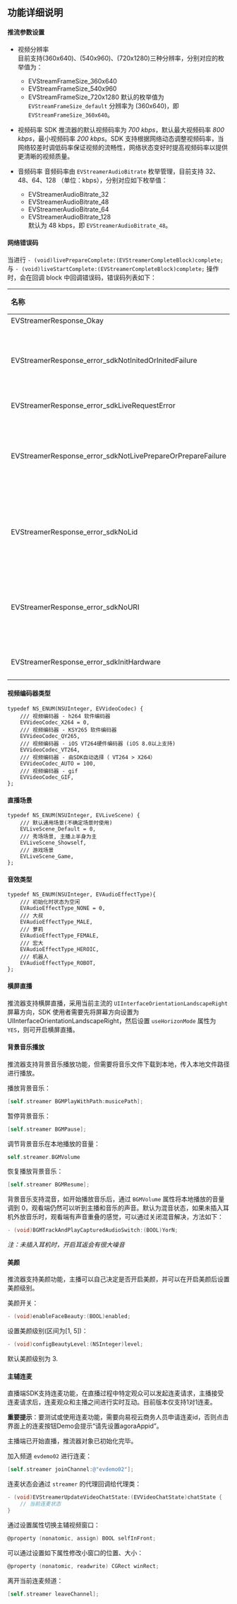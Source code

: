 ## 功能详细说明

#### 推流参数设置
* 视频分辨率  
目前支持(360x640)、(540x960)、(720x1280)三种分辨率，分别对应的枚举值为：
    * EVStreamFrameSize_360x640
    * EVStreamFrameSize_540x960
    * EVStreamFrameSize_720x1280
默认的枚举值为 `EVStreamFrameSize_default` 分辨率为 (360x640)，即 `EVStreamFrameSize_360x640`。

* 视频码率
SDK 推流器的默认视频码率为 *700 kbps*，默认最大视频码率 *800 kbps*，最小视频码率 *200 kbps*。SDK 支持根据网络动态调整视频码率，当网络较差时调低码率保证视频的流畅性，网络状态变好时提高视频码率以提供更清晰的视频质量。

* 音频码率
音频码率由 `EVStreamerAudioBitrate` 枚举管理，目前支持 32、48、64、128 （单位：kbps），分别对应如下枚举值：
    * EVStreamerAudioBitrate_32
    * EVStreamerAudioBitrate_48
    * EVStreamerAudioBitrate_64 
    * EVStreamerAudioBitrate_128  
默认为 48 kbps，即 `EVStreamerAudioBitrate_48`。

#### 网络错误码
当进行 `- (void)livePrepareComplete:(EVStreamerCompleteBlock)complete;` 与 `- (void)liveStartComplete:(EVStreamerCompleteBlock)complete;` 操作时，会在回调 block 中回调错误码，错误码列表如下：

| 名称 | 数值 | 含义 |
| :-- | :-- | :-- |
|EVStreamerResponse_Okay|0|无错误|
|EVStreamerResponse_error_sdkNotInitedOrInitedFailure|1|没有进行sdk初始化，或者sdk初始化失败|
|EVStreamerResponse_error_sdkLiveRequestError|2|直播请求失败|
|EVStreamerResponse_error_sdkNotLivePrepareOrPrepareFailure|3|没有调用直播准备接口，或调用直播准备失败|
|EVStreamerResponse_error_sdkNoLid|4|没有设置 lid, lid 一定要在 liveStart 之前设置|
|EVStreamerResponse_error_sdkNoURI|5|没有设置URI, URI 一定要在 liveStart 之前设置|
|EVStreamerResponse_error_sdkInitHardware|6|初始化硬件错误|

#### 视频编码器类型
```
typedef NS_ENUM(NSUInteger, EVVideoCodec) {
    /// 视频编码器 - h264 软件编码器
    EVVideoCodec_X264 = 0,
    /// 视频编码器 - KSY265 软件编码器
    EVVideoCodec_QY265,
    /// 视频编码器 - iOS VT264硬件编码器 (iOS 8.0以上支持)
    EVVideoCodec_VT264,
    /// 视频编码器 - 由SDK自动选择（ VT264 > X264）
    EVVideoCodec_AUTO = 100,
    /// 视频编码器 - gif
    EVVideoCodec_GIF,
};
```

#### 直播场景

```
typedef NS_ENUM(NSUInteger, EVLiveScene) {
    /// 默认通用场景(不确定场景时使用)
    EVLiveScene_Default = 0,
    /// 秀场场景, 主播上半身为主
    EVLiveScene_Showself,
    /// 游戏场景
    EVLiveScene_Game,
};
```

#### 音效类型

```
typedef NS_ENUM(NSUInteger, EVAudioEffectType){
    /// 初始化时状态为空闲
    EVAudioEffectType_NONE = 0,
    /// 大叔
    EVAudioEffectType_MALE,
    /// 萝莉
    EVAudioEffectType_FEMALE,
    /// 宏大
    EVAudioEffectType_HEROIC,
    /// 机器人
    EVAudioEffectType_ROBOT,
};
```

#### 横屏直播
推流器支持横屏直播，采用当前主流的 `UIInterfaceOrientationLandscapeRight` 屏幕方向，SDK 使用者需要先将屏幕方向设置为 UIInterfaceOrientationLandscapeRight，然后设置 `useHorizonMode` 属性为 `YES`，则可开启横屏直播。

#### 背景音乐播放
推流器支持背景音乐播放功能，但需要将音乐文件下载到本地，传入本地文件路径进行播放。

播放背景音乐：

```objective-c
[self.streamer BGMPlayWithPath:musicePath];
```

暂停背景音乐：

```objective-c
[self.streamer BGMPause];
```

调节背景音乐在本地播放的音量：

```objective-c
self.streamer.BGMVolume
```

恢复播放背景音乐：

```objective-c
[self.streamer BGMResume];
```

背景音乐支持混音，如开始播放音乐后，通过 `BGMVolume` 属性将本地播放的音量调到 0，观看端仍然可以听到主播和音乐的声音。默认为混音状态，如果未插入耳机外放音乐时，观看端有声音重叠的感觉，可以通过关闭混音解决，方法如下：

```objective-c
- (void)BGMTrackAndPlayCapturedAudioSwitch:(BOOL)YorN;
```
*注：未插入耳机时，开启耳返会有很大噪音*

#### 美颜
推流器支持美颜功能，主播可以自己决定是否开启美颜，并可以在开启美颜后设置美颜级别。

美颜开关：

```objective-c
- (void)enableFaceBeauty:(BOOL)enabled;
```

设置美颜级别(区间为[1, 5])：

```objective-c
- (void)configBeautyLevel:(NSInteger)level;
```

默认美颜级别为 3.

#### 主辅连麦
直播端SDK支持连麦功能，在直播过程中特定观众可以发起连麦请求，主播接受连麦请求后，连麦观众和主播之间进行实时互动。目前版本仅支持1对1连麦。

**重要提示**：要测试或使用连麦功能，需要向易视云商务人员申请连麦id，否则点击界面上的连麦按钮Demo会提示“请先设置agoraAppid”。

主播端已开始直播，推流器对象已初始化完毕。

加入频道 `evdemo02` 进行连麦：

```objective-c
[self.streamer joinChannel:@"evdemo02"];
```

连麦状态会通过 `streamer` 的代理回调给代理类：

```objective-c
- (void)EVStreamerUpdateVideoChatState:(EVVideoChatState)chatState {
    // 当前连麦状态
}
```

通过设置属性切换主辅视频窗口：

```objective-c
@property (nonatomic, assign) BOOL selfInFront;
```

可以通过设置如下属性修改小窗口的位置、大小：

```objective-c
@property (nonatomic, readwrite) CGRect winRect; 
```

离开当前连麦频道：

```objective-c
[self.streamer leaveChannel];
```


